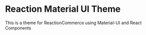 # Reaction Material UI Theme

This is a theme for ReactionCommerce using Material-UI and React Components
